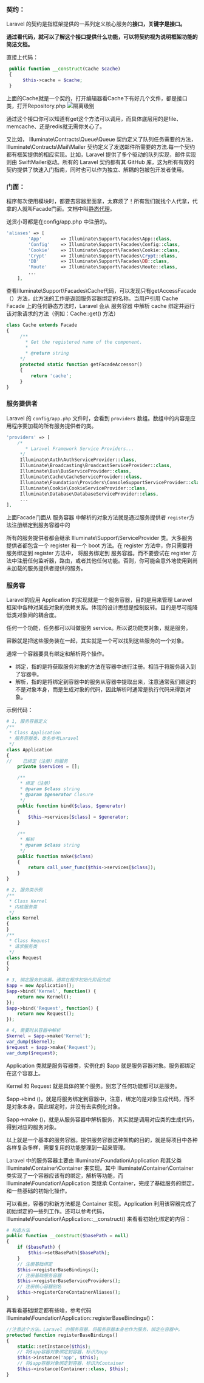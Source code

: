 ### **契约：**

Laravel 的契约是指框架提供的一系列定义核心服务的**接口，**关键字是**接口。**

**通过看代码，就可以了解这个接口提供什么功能，可以将契约视为说明框架功能的简洁文档。**

直接上代码：

```php
 public function __construct(Cache $cache)
 {
      $this->cache = $cache;
 }
```

上面的Cache就是一个契约，打开编辑器看Cache下有好几个文件，都是接口类，打开Repository.php ![隔离级别](../../resources/img/58f82ccf86fec9d32e40d9fac7ca554b_r.jpg)

通过这个接口你可以知道有get这个方法可以调用，而具体底层用的是file、memcache、还是redis就无需你关心了。

又比如， Illuminate\Contracts\Queue\Queue 契约定义了队列任务需要的方法， Illuminate\Contracts\Mail\Mailer 契约定义了发送邮件所需要的方法.每一个契约都有框架提供的相应实现。比如，Laravel 提供了多个驱动的队列实现，邮件实现则由 SwiftMailer驱动。所有的 Laravel 契约都有其 GitHub 库，这为所有有效的契约提供了快速入门指南，同时也可以作为独立、解耦的包被包开发者使用。

### **门面：**

程序每次使用模块时，都要去容器里面拿，太麻烦了！所有我们就找个人代拿，代拿的人就叫Facade门面。文档中叫[静态代理](https://www.zhihu.com/search?q=%E9%9D%99%E6%80%81%E4%BB%A3%E7%90%86&search_source=Entity&hybrid_search_source=Entity&hybrid_search_extra=%7B%22sourceType%22%3A%22answer%22%2C%22sourceId%22%3A392358197%7D)。

送货小哥都是在config/app.php 中注册的。

```php
'aliases' => [
        'App'       => Illuminate\Support\Facades\App::class,
        'Config'    => Illuminate\Support\Facades\Config::class,
        'Cookie'    => Illuminate\Support\Facades\Cookie::class,
        'Crypt'     => Illuminate\Support\Facades\Crypt::class,
        'DB'        => Illuminate\Support\Facades\DB::class,
        'Route'     => Illuminate\Support\Facades\Route::class,
        ...
    ],
```

查看Illuminate\Support\Facades\Cache代码，可以发现只有getAccessFacade（）方法，此方法的工作是返回服务容器绑定的名称。当用户引用 Cache Facade 上的任何静态方法时，Laravel 会从 服务容器 中解析 cache 绑定并运行该对象请求的方法（例如：Cache::get() 方法）

```php
class Cache extends Facade
{
     /**
       * Get the registered name of the component.
       *
       * @return string
     */
     protected static function getFacadeAccessor()
     {
         return 'cache';
     }
}
```

### 服务提供者

Laravel 的 `config/app.php` 文件时，会看到 `providers` 数组。数组中的内容是应用程序要加载的所有服务提供者的类。

```php
'providers' => [
    /*
       * Laravel Framework Service Providers...
     */
     Illuminate\Auth\AuthServiceProvider::class,
     Illuminate\Broadcasting\BroadcastServiceProvider::class,
     Illuminate\Bus\BusServiceProvider::class,
     Illuminate\Cache\CacheServiceProvider::class,
     Illuminate\Foundation\Providers\ConsoleSupportServiceProvider::class,
     Illuminate\Cookie\CookieServiceProvider::class,
     Illuminate\Database\DatabaseServiceProvider::class, 
     ...
],
```

上面Facade门面从 服务容器 中解析的对象方法就是通过服务提供者 `register`方法注册绑定到服务容器中的

所有的服务提供者都会继承 Illuminate\Support\ServiceProvider 类。大多服务提供者都包含一个 register 和一个 boot 方法。在 register 方法中，你只需要将服务绑定到 register 方法中， 将服务绑定到 服务容器。而不要尝试在 register 方法中注册任何监听器，路由，或者其他任何功能。否则，你可能会意外地使用到尚未加载的服务提供者提供的服务。

### 服务容

Laravel的应用 Application 的实现就是一个服务容器，目的是用来管理 Laravel 框架中各种对某些对象的依赖关系。体现的设计思想是控制反转。目的是尽可能降低类对象间的耦合度。

任何一个功能，任务都可以叫做服务 service。所以说功能类对象，就是服务。

容器就是把这些服务装在一起，其实就是一个可以找到这些服务的一个对象。

通常一个容器要具有绑定和解析两个操作。

- 绑定，指的是将获取服务对象的方法在容器中进行注册。相当于将服务装入到了容器中。
- 解析，指的是将绑定到容器中的服务从容器中提取出来，注意通常我们绑定的不是对象本身，而是生成对象的代码，因此解析时通常是执行代码来得到对象。

示例代码：

```php
# 1, 服务容器定义
/**
 * Class Application
 * 服务容器类，类名参考Laravel
 */
class Application
{
//    已绑定（注册）的服务
    private $services = [];

    /**
     * 绑定（注册）
     * @param $class string
     * @param $generator Closure
     */
    public function bind($class, $generator)
    {
        $this->services[$class] = $generator;
    }

    /**
     * 解析
     * @param $class string
     */
    public function make($class)
    {
        return call_user_func($this->services[$class]);
    }
}

# 2, 服务类示例
/**
 * Class Kernel
 * 内核服务类
 */
class Kernel
{
}
/**
 * Class Request
 * 请求服务类
 */
class Request
{
}

# 3, 绑定服务到容器，通常在程序初始化阶段完成
$app = new Application();
$app->bind('Kernel', function() {
    return new Kernel();
});
$app->bind('Request', function() {
    return new Request();
});

# 4, 需要时从容器中解析
$kernel = $app->make('Kernel');
var_dump($kernel);
$request = $app->make('Request');
var_dump($request);
```

Application 类就是服务容器类，实例化的 $app 就是服务容器对象。服务都绑定在这个容器上。

Kernel 和 Request 就是具体的某个服务。别忘了任何功能都可以是服务。

$app->bind ()，就是将服务绑定到容器中，注意，绑定的是对象生成代码，而不是对象本身。因此绑定时，并没有去实例化对象。

$app->make ()，就是从服务容器中解析服务，其实就是调用对应类的生成代码，得到对应的服务对象。

以上就是一个基本的服务容器。提供服务容器这种架构的目的，就是将项目中各种各样复杂多样，需要复用的功能整理到一起来管理。

Laravel 中的服务容器主要由 Illuminate\Foundation\Application 和其父类 Illuminate\Container\Container 来实现。其中 Illuminate\Container\Container 类实现了一个容器应该有的绑定，解析等功能，而 Illuminate\Foundation\Application 类继承 Container，完成了基础服务的绑定，和一些基础的初始化操作。

可以看出，容器的和新方法都是 Container 实现。Application 利用该容器完成了初始绑定的一些列工作。还可以参考代码，Illuminate\Foundation\Application::__construct() 来看看初始化绑定的内容：

```php
# 构造方法
public function __construct($basePath = null)
{
    if ($basePath) {
        $this->setBasePath($basePath);
    }
    // 注册基础绑定
    $this->registerBaseBindings();
    // 注册基础服务容器
    $this->registerBaseServiceProviders();
    // 注册核心容器别名
    $this->registerCoreContainerAliases();
}
```

再看看基础绑定都有些啥，参考代码 Illuminate\Foundation\Application::registerBaseBindings()：

```php
//注意这个方法。Laravel 的服务容器，将服务容器本身也作为服务，绑定在容器中。
protected function registerBaseBindings()
{
    static::setInstance($this);
    // 将$app容器对象绑定到容器，标识为app
    $this->instance('app', $this);
    // 将$app容器对象绑定到容器，标识为Container
    $this->instance(Container::class, $this);
}
```